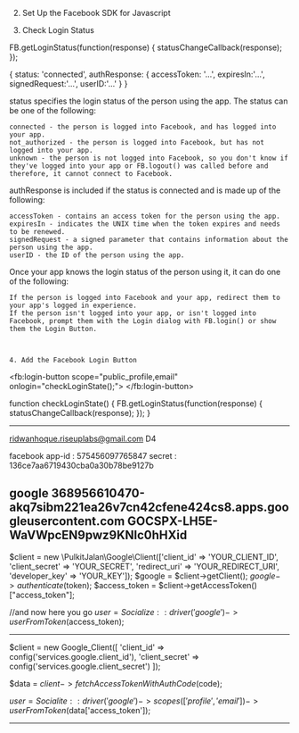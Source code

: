
2. Set Up the Facebook SDK for Javascript
<script>
  window.fbAsyncInit = function() {
    FB.init({
      appId      : '{your-app-id}',
      cookie     : true,
      xfbml      : true,
      version    : '{api-version}'
    });
      
    FB.AppEvents.logPageView();   
      
  };

  (function(d, s, id){
     var js, fjs = d.getElementsByTagName(s)[0];
     if (d.getElementById(id)) {return;}
     js = d.createElement(s); js.id = id;
     js.src = "https://connect.facebook.net/en_US/sdk.js";
     fjs.parentNode.insertBefore(js, fjs);
   }(document, 'script', 'facebook-jssdk'));
</script>

3. Check Login Status

FB.getLoginStatus(function(response) {
    statusChangeCallback(response);
});



{
    status: 'connected',
    authResponse: {
        accessToken: '...',
        expiresIn:'...',
        signedRequest:'...',
        userID:'...'
    }
}



status specifies the login status of the person using the app. The status can be one of the following:

    connected - the person is logged into Facebook, and has logged into your app.
    not_authorized - the person is logged into Facebook, but has not logged into your app.
    unknown - the person is not logged into Facebook, so you don't know if they've logged into your app or FB.logout() was called before and therefore, it cannot connect to Facebook. 

authResponse is included if the status is connected and is made up of the following:

    accessToken - contains an access token for the person using the app.
    expiresIn - indicates the UNIX time when the token expires and needs to be renewed.
    signedRequest - a signed parameter that contains information about the person using the app.
    userID - the ID of the person using the app. 

Once your app knows the login status of the person using it, it can do one of the following:

    If the person is logged into Facebook and your app, redirect them to your app's logged in experience.
    If the person isn't logged into your app, or isn't logged into Facebook, prompt them with the Login dialog with FB.login() or show them the Login Button. 



    4. Add the Facebook Login Button

    
<fb:login-button 
  scope="public_profile,email"
  onlogin="checkLoginState();">
</fb:login-button>


function checkLoginState() {
  FB.getLoginStatus(function(response) {
    statusChangeCallback(response);
  });
}

-----------------------------

ridwanhoque.riseuplabs@gmail.com
D4

facebook
app-id : 575456097765847
secret : 136ce7aa6719430cba0a30b78be9127b

google
368956610470-akq7sibm221ea26v7cn42cfene424cs8.apps.googleusercontent.com
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
------------------------------------------------------------------------------------

$client = new \PulkitJalan\Google\Client(['client_id' => 'YOUR_CLIENT_ID', 'client_secret' => 'YOUR_SECRET', 'redirect_uri' => 'YOUR_REDIRECT_URI', 'developer_key' => 'YOUR_KEY']);
$google = $client->getClient();
$google->authenticate($token);
$access_token = $client->getAccessToken()["access_token"];

//and now here you go
$user = Socialize::driver('google')->userFromToken($access_token);

--------------------------------------------------------------------------------------

$client = new Google_Client([
    'client_id' => config('services.google.client_id'),
    'client_secret' => config('services.google.client_secret')
]);

$data = $client->fetchAccessTokenWithAuthCode($code);

$user = Socialite::driver('google')->scopes(['profile','email'])->userFromToken($data['access_token']);

--------------------------------------------------------------------------------------
